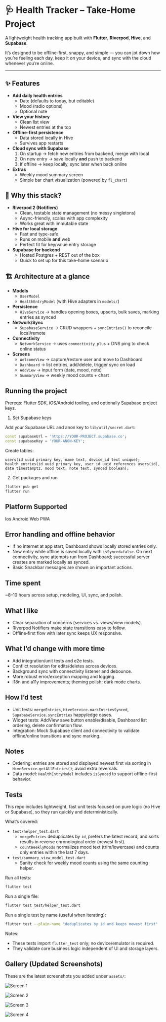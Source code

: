 # 🩺 Health Tracker – Take-Home Project

A lightweight health tracking app built with **Flutter**, **Riverpod**, **Hive**, and **Supabase**.

It’s designed to be offline-first, snappy, and simple — you can jot down how you’re feeling each day, keep it on your device, and sync with the cloud whenever you’re online.

---

## ✨ Features

- **Add daily health entries**
  - Date (defaults to today, but editable)
  - Mood (radio options)
  - Optional note
- **View your history**
  - Clean list view
  - Newest entries at the top
- **Offline-first persistence**
  - Data stored locally in Hive
  - Survives app restarts
- **Cloud sync with Supabase**
  1. On startup → fetch new entries from backend, merge with local
  2. On new entry → save locally **and** push to backend
  3. If offline → keep locally, sync later when back online
- **Extras**
  - Weekly mood summary screen
  - Simple bar chart visualization (powered by `fl_chart`)

## 🤔 Why this stack?

- **Riverpod 2 (Notifiers)**
  - Clean, testable state management (no messy singletons)
  - Async-friendly, scales with app complexity
  - Works great with immutable state
- **Hive for local storage**
  - Fast and type-safe
  - Runs on mobile **and** web
  - Perfect fit for key/value entry storage
- **Supabase for backend**
  - Hosted Postgres + REST out of the box
  - Quick to set up for this take-home scenario

## 🏗️ Architecture at a glance

- **Models**
  - `UserModel`
  - `HealthEntryModel` (with Hive adapters in `models/`)
- **Persistence**
  - `HiveService` → handles opening boxes, upserts, bulk saves, marking entries as synced
- **Network/Sync**
  - `SupabaseService` → CRUD wrappers + `syncEntries()` to reconcile local/remote
- **Connectivity**
  - `NetworkService` → uses `connectivity_plus` + DNS ping to check online status
- **Screens**
  - `WelcomeView` → capture/restore user and move to Dashboard
  - `Dashboard` → list entries, add/delete, trigger sync on load
  - `AddView` → input form (date, mood, note)
  - `SummaryView` → weekly mood counts + chart

## Running the project

Prereqs: Flutter SDK, iOS/Android tooling, and optionally Supabase project keys.

1. Set Supabase keys

Add your Supabase URL and anon key to `lib/util/secret.dart`:

```dart
const supabaseUrl = 'https://YOUR-PROJECT.supabase.co';
const supabaseKey = 'YOUR-ANON-KEY';
```

Create tables:

```
users(id uuid primary key, name text, device_id text unique);
health_entries(id uuid primary key, user_id uuid references users(id), date timestamptz, mood text, note text, synced boolean);
```

2. Get packages and run

```bash
flutter pub get
flutter run
```

## Platform Supported

Ios
Android
Web
PWA

## Error handling and offline behavior

- If no internet at app start, Dashboard shows locally stored entries only.
- New entry while offline is saved locally with `isSynced=false`. On next connectivity, sync attempts run from Dashboard; successful server creates are marked locally as synced.
- Basic Snackbar messages are shown on important actions.

## Time spent

~8–10 hours across setup, modeling, UI, sync, and polish.

## What I like

- Clear separation of concerns (services vs. views/view models).
- Riverpod Notifiers make state transitions easy to follow.
- Offline‑first flow with later sync keeps UX responsive.

## What I’d change with more time

- Add integration/unit tests and e2e tests.
- Conflict resolution for edits/deletes across devices.
- Background sync with connectivity listener and debounce.
- More robust error/exception mapping and logging.
- i18n and a11y improvements; theming polish; dark mode charts.

## How I’d test

- Unit tests: `mergeEntries`, `HiveService.markEntriesSynced`, `SupabaseService.syncEntries` happy/edge cases.
- Widget tests: AddView save button enable/disable, Dashboard list ordering, delete confirmation flow.
- Integration: Mock Supabase client and connectivity to validate offline/online transitions and sync marking.

## Notes

- Ordering: entries are stored and displayed newest first via sorting in `HiveService.getAllEntries()`; avoid extra reversals.
- Data model: `HealthEntryModel` includes `isSynced` to support offline-first behavior.

## Tests

This repo includes lightweight, fast unit tests focused on pure logic (no Hive or Supabase), so they run quickly and deterministically.

What’s covered:

- `test/helper_test.dart`
  - `mergeEntries` deduplicates by `id`, prefers the latest record, and sorts results in reverse chronological order (newest first).
  - `countWeeklyMoods` normalizes mood text (trim/lowercase) and counts only entries within the last 7 days.
- `test/summary_view_model_test.dart`
  - Sanity check for weekly mood counts using the same counting helper.

Run all tests:

```bash
flutter test
```

Run a single file:

```bash
flutter test test/helper_test.dart
```

Run a single test by name (useful when iterating):

```bash
flutter test --plain-name "deduplicates by id and keeps newest first"
```

Notes:

- These tests import `flutter_test` only; no device/emulator is required.
- They validate core business logic independent of UI and storage layers.

## Gallery (Updated Screenshots)

These are the latest screenshots you added under `assets/`:

<div>

![Screen 1](/assets/1.png)

![Screen 2](/assets/2.png)

![Screen 3](/assets/3.png)

![Screen 4](/assets/4.png)

</div>
